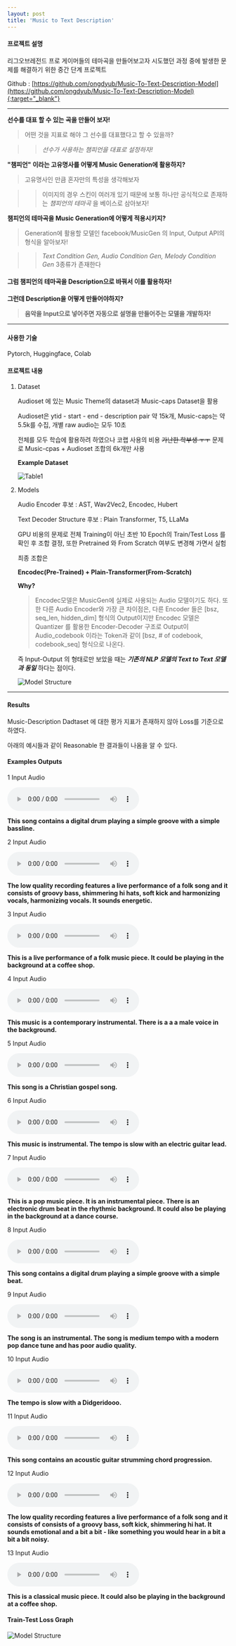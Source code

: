 ```yaml
---
layout: post
title: 'Music to Text Description'
---
```


#### 프로젝트 설명

리그오브레전드 프로 게이머들의 테마곡을 만들어보고자 시도했던 과정 중에 발생한 문제를 해결하기 위한 중간 단계 프로젝트

Github : [https://github.com/ongdyub/Music-To-Text-Description-Model](https://github.com/ongdyub/Music-To-Text-Description-Model){:target="_blank"}

------------------------------------

**선수를 대표 할 수 있는 곡을 만들어 보자!**

> 어떤 것을 지표로 해야 그 선수를 대표했다고 할 수 있을까?

>> _선수가 사용하는 챔피언을 대표로 설정하자!_

**"챔피언" 이라는 고유명사를 어떻게 Music Generation에 활용하지?**

> 고유명사인 만큼 혼자만의 특성을 생각해보자

>> 이미지의 경우 스킨이 여러개 있기 때문에 보통 하나만 공식적으로 존재하는 _챔피언의 테마곡_ 을 베이스로 삼아보자!

**챔피언의 테마곡을 Music Generation에 어떻게 적용시키지?**

> Generation에 활용할 모델인 facebook/MusicGen 의 Input, Output API의 형식을 알아보자!

>> _Text Condition Gen, Audio Condition Gen, Melody Condition Gen_ 3종류가 존재한다

#### 그럼 챔피언의 테마곡을 Description으로 바꿔서 이를 활용하자!

**그런데 Description을 어떻게 만들어야하지?**

> **음악을 Input으로 넣어주면 자동으로 설명을 만들어주는 모델을 개발하자!**

------------------------------------------------------------

#### 사용한 기술

Pytorch, Huggingface, Colab


#### 프로젝트 내용

1. Dataset

    Audioset 에 있는 Music Theme의 dataset과 Music-caps Dataset을 활용

    Audioset은 ytid - start - end - description pair 약 15k개, Music-caps는 약 5.5k를 수집, 개별 raw audio는 모두 10초

    전체를 모두 학습에 활용하려 하였으나 코랩 사용의 비용 ~~가난한 학부생 ㅜㅜ~~ 문제로 Music-cpas + Audioset 조합의 6k개만 사용

    **Example Dataset**

    ![Table1](../assets/img/projects/proj-1/table1.png)
    

2. Models

    Audio Encoder 후보 : AST, Wav2Vec2, Encodec, Hubert

    Text Decoder Structure 후보 : Plain Transformer, T5, LLaMa

    GPU 비용의 문제로 전체 Training이 아닌 초반 10 Epoch의 Train/Test Loss 를 확인 후 조합 결정, 또한 Pretrained 와 From Scratch 여부도 변경해 가면서 실험

    최종 조합은
    
    **Encodec(Pre-Trained) + Plain-Transformer(From-Scratch)**

    **Why?**

    > Encodec모델은 MusicGen에 실제로 사용되는 Audio 모델이기도 하다. 또한 다른 Audio Encoder와 가장 큰 차이점은, 다른 Encoder 들은 [bsz, seq_len, hidden_dim] 형식의 Output이지만 Encodec 모델은 Quantizer 를 활용한 Encoder-Decoder 구조로 Output이 Audio_codebook 이라는 Token과 같이 [bsz, # of codebook, codebook_seq] 형식으로 나온다.

    즉 Input-Output 의 형태로만 보았을 때는 _**기존의 NLP 모델의 Text to Text 모델과 동일**_ 하다는 점이다.

    ![Model Structure](../assets/img/projects/proj-1/structure.png)

------------------------------------------------

#### Results

Music-Description Dadtaset 에 대한 평가 지표가 존재하지 않아 Loss를 기준으로 하였다.

아래의 예시들과 같이 Reasonable 한 결과들이 나옴을 알 수 있다.


#### Examples Outputs

1 Input Audio

<audio controls>
<source src="../assets/img/projects/proj-1/zeUEOxTd8IE.wav" type="audio/mpeg">
This song contains a digital drum playing a simple groove with a simple bassline.
</audio>

**This song contains a digital drum playing a simple groove with a simple bassline.**

2 Input Audio

<audio controls>
<source src="../assets/img/projects/proj-1/example2.mp3" type="audio/mpeg">
The low quality recording features a live performance of a folk song and it consists of groovy bass, shimmering hi hats, soft kick and harmonizing vocals, harmonizing vocals. It sounds energetic.
</audio>

**The low quality recording features a live performance of a folk song and it consists of groovy bass, shimmering hi hats, soft kick and harmonizing vocals, harmonizing vocals. It sounds energetic.**

3 Input Audio

<audio controls>
<source src="../assets/img/projects/proj-1/lqCx0HgF1ZM.wav" type="audio/mpeg">
This is a live performance of a folk music piece. It could be playing in the background at a coffee shop.
</audio>

**This is a live performance of a folk music piece. It could be playing in the background at a coffee shop.**


4 Input Audio

<audio controls>
<source src="../assets/img/projects/proj-1/OhZmxS5DUKU.wav" type="audio/mpeg">
This music is a contemporary instrumental. There is a a a male voice in the background.
</audio>

**This music is a contemporary instrumental. There is a a a male voice in the background.**


5 Input Audio

<audio controls>
<source src="../assets/img/projects/proj-1/4i1aizhCnfg.wav" type="audio/mpeg">
This song is a Christian gospel song.
</audio>

**This song is a Christian gospel song.**


6 Input Audio

<audio controls>
<source src="../assets/img/projects/proj-1/aDlWOvCdNMk.wav" type="audio/mpeg">
This music is instrumental. The tempo is slow with an electric guitar lead.
</audio>

**This music is instrumental. The tempo is slow with an electric guitar lead.**


7 Input Audio

<audio controls>
<source src="../assets/img/projects/proj-1/UfEGX0rNOvA.wav" type="audio/mpeg">
This is a pop music piece. It is an instrumental piece. There is an electronic drum beat in the rhythmic background. It could also be playing in the background at a dance course.
</audio>

**This is a pop music piece. It is an instrumental piece. There is an electronic drum beat in the rhythmic background. It could also be playing in the background at a dance course.**


8 Input Audio

<audio controls>
<source src="../assets/img/projects/proj-1/Ovk5EfFj7Ws.wav" type="audio/mpeg">
This song contains a digital drum playing a simple groove with a simple beat.
</audio>

**This song contains a digital drum playing a simple groove with a simple beat.**


9 Input Audio

<audio controls>
<source src="../assets/img/projects/proj-1/Mir959i7F2M.wav" type="audio/mpeg">
The song is an instrumental. The song is medium tempo with a modern pop dance tune and has poor audio quality.
</audio>

**The song is an instrumental. The song is medium tempo with a modern pop dance tune and has poor audio quality.**


10 Input Audio

<audio controls>
<source src="../assets/img/projects/proj-1/K6DSH7MSeOA.wav" type="audio/mpeg">
The tempo is slow with a Didgeridooo.
</audio>

**The tempo is slow with a Didgeridooo.**


11 Input Audio

<audio controls>
<source src="../assets/img/projects/proj-1/I4Jp0kB2Ns0.wav" type="audio/mpeg">
This song contains an acoustic guitar strumming chord progression.
</audio>

**This song contains an acoustic guitar strumming chord progression.**


12 Input Audio

<audio controls>
<source src="../assets/img/projects/proj-1/EwoCbcSXlSM-.wav" type="audio/mpeg">
The low quality recording features a live performance of a folk song and it consists of consists of a groovy bass, soft kick, shimmering hi hat. It sounds emotional and a bit a bit - like something you would hear in a bit a bit a bit noisy.
</audio>

**The low quality recording features a live performance of a folk song and it consists of consists of a groovy bass, soft kick, shimmering hi hat. It sounds emotional and a bit a bit - like something you would hear in a bit a bit a bit noisy.**


13 Input Audio

<audio controls>
<source src="../assets/img/projects/proj-1/example1.mp3" type="audio/mpeg">
This is a classical music piece. It could also be playing in the background at a coffee shop.
</audio>

**This is a classical music piece. It could also be playing in the background at a coffee shop.**


#### Train-Test Loss Graph

![Model Structure](../assets/img/projects/proj-1/loss_graph.png)
